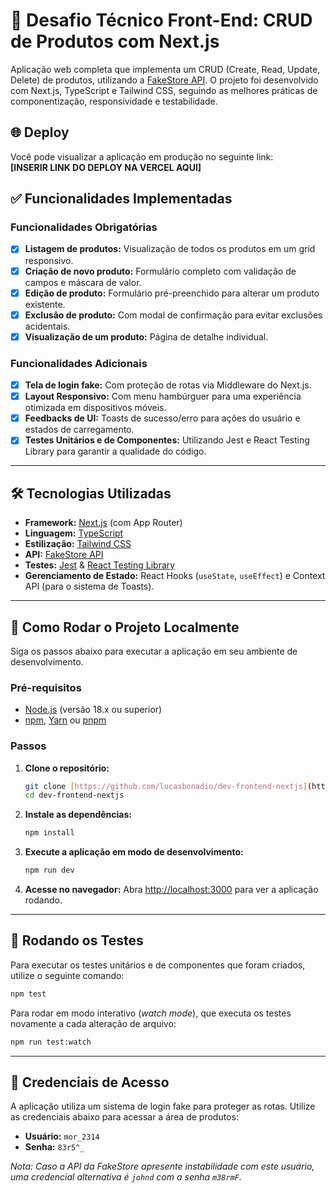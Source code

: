 # 🧪 Desafio Técnico Front-End: CRUD de Produtos com Next.js

Aplicação web completa que implementa um CRUD (Create, Read, Update, Delete) de produtos, utilizando a [FakeStore API](https://fakestoreapi.com/). O projeto foi desenvolvido com Next.js, TypeScript e Tailwind CSS, seguindo as melhores práticas de componentização, responsividade e testabilidade.

## 🌐 Deploy

Você pode visualizar a aplicação em produção no seguinte link:  
**[INSERIR LINK DO DEPLOY NA VERCEL AQUI]**

## ✅ Funcionalidades Implementadas

### Funcionalidades Obrigatórias
- [x] **Listagem de produtos:** Visualização de todos os produtos em um grid responsivo.
- [x] **Criação de novo produto:** Formulário completo com validação de campos e máscara de valor.
- [x] **Edição de produto:** Formulário pré-preenchido para alterar um produto existente.
- [x] **Exclusão de produto:** Com modal de confirmação para evitar exclusões acidentais.
- [x] **Visualização de um produto:** Página de detalhe individual.

### Funcionalidades Adicionais
- [x] **Tela de login fake:** Com proteção de rotas via Middleware do Next.js.
- [x] **Layout Responsivo:** Com menu hambúrguer para uma experiência otimizada em dispositivos móveis.
- [x] **Feedbacks de UI:** Toasts de sucesso/erro para ações do usuário e estados de carregamento.
- [x] **Testes Unitários e de Componentes:** Utilizando Jest e React Testing Library para garantir a qualidade do código.

---

## 🛠️ Tecnologias Utilizadas

- **Framework:** [Next.js](https://nextjs.org/) (com App Router)
- **Linguagem:** [TypeScript](https://www.typescriptlang.org/)
- **Estilização:** [Tailwind CSS](https://tailwindcss.com/)
- **API:** [FakeStore API](https://fakestoreapi.com/)
- **Testes:** [Jest](https://jestjs.io/) & [React Testing Library](https://testing-library.com/docs/react-testing-library/intro/)
- **Gerenciamento de Estado:** React Hooks (`useState`, `useEffect`) e Context API (para o sistema de Toasts).

---

## 🚀 Como Rodar o Projeto Localmente

Siga os passos abaixo para executar a aplicação em seu ambiente de desenvolvimento.

### Pré-requisitos
- [Node.js](https://nodejs.org/en/) (versão 18.x ou superior)
- [npm](https://www.npmjs.com/), [Yarn](https://yarnpkg.com/) ou [pnpm](https://pnpm.io/)

### Passos
1. **Clone o repositório:**
   ```bash
   git clone [https://github.com/lucasbonadio/dev-frontend-nextjs](https://github.com/lucasbonadio/dev-frontend-nextjs)
   cd dev-frontend-nextjs
   ```

2. **Instale as dependências:**
   ```bash
   npm install
   ```

3. **Execute a aplicação em modo de desenvolvimento:**
   ```bash
   npm run dev
   ```

4. **Acesse no navegador:**
   Abra [http://localhost:3000](http://localhost:3000) para ver a aplicação rodando.

---

## 🧪 Rodando os Testes

Para executar os testes unitários e de componentes que foram criados, utilize o seguinte comando:
```bash
npm test
```
Para rodar em modo interativo (*watch mode*), que executa os testes novamente a cada alteração de arquivo:
```bash
npm run test:watch
```

---

## 🔑 Credenciais de Acesso

A aplicação utiliza um sistema de login fake para proteger as rotas. Utilize as credenciais abaixo para acessar a área de produtos:

- **Usuário:** `mor_2314`
- **Senha:** `83r5^_`

*Nota: Caso a API da FakeStore apresente instabilidade com este usuário, uma credencial alternativa é `johnd` com a senha `m38rmF`.*